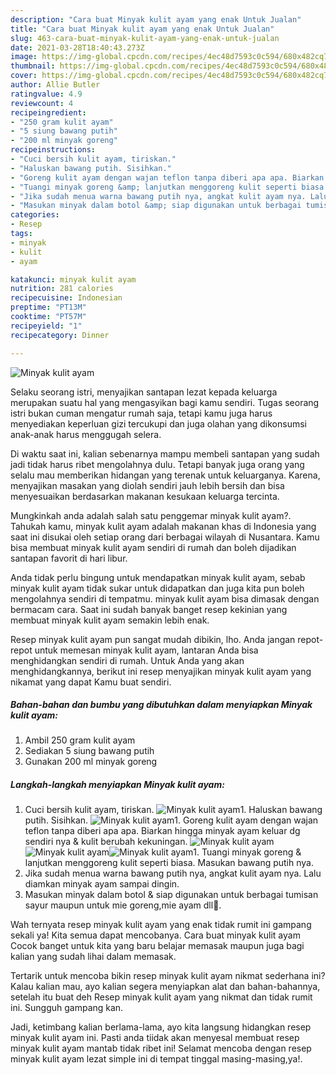 ```yaml
---
description: "Cara buat Minyak kulit ayam yang enak Untuk Jualan"
title: "Cara buat Minyak kulit ayam yang enak Untuk Jualan"
slug: 463-cara-buat-minyak-kulit-ayam-yang-enak-untuk-jualan
date: 2021-03-28T18:40:43.273Z
image: https://img-global.cpcdn.com/recipes/4ec48d7593c0c594/680x482cq70/minyak-kulit-ayam-foto-resep-utama.jpg
thumbnail: https://img-global.cpcdn.com/recipes/4ec48d7593c0c594/680x482cq70/minyak-kulit-ayam-foto-resep-utama.jpg
cover: https://img-global.cpcdn.com/recipes/4ec48d7593c0c594/680x482cq70/minyak-kulit-ayam-foto-resep-utama.jpg
author: Allie Butler
ratingvalue: 4.9
reviewcount: 4
recipeingredient:
- "250 gram kulit ayam"
- "5 siung bawang putih"
- "200 ml minyak goreng"
recipeinstructions:
- "Cuci bersih kulit ayam, tiriskan."
- "Haluskan bawang putih. Sisihkan."
- "Goreng kulit ayam dengan wajan teflon tanpa diberi apa apa. Biarkan hingga minyak ayam keluar dg sendiri nya &amp; kulit berubah kekuningan."
- "Tuangi minyak goreng &amp; lanjutkan menggoreng kulit seperti biasa. Masukan bawang putih nya."
- "Jika sudah menua warna bawang putih nya, angkat kulit ayam nya. Lalu diamkan minyak ayam sampai dingin."
- "Masukan minyak dalam botol &amp; siap digunakan untuk berbagai tumisan sayur maupun untuk mie goreng,mie ayam dll💖."
categories:
- Resep
tags:
- minyak
- kulit
- ayam

katakunci: minyak kulit ayam 
nutrition: 281 calories
recipecuisine: Indonesian
preptime: "PT13M"
cooktime: "PT57M"
recipeyield: "1"
recipecategory: Dinner

---
```



![Minyak kulit ayam](https://img-global.cpcdn.com/recipes/4ec48d7593c0c594/680x482cq70/minyak-kulit-ayam-foto-resep-utama.jpg)

Selaku seorang istri, menyajikan santapan lezat kepada keluarga merupakan suatu hal yang mengasyikan bagi kamu sendiri. Tugas seorang istri bukan cuman mengatur rumah saja, tetapi kamu juga harus menyediakan keperluan gizi tercukupi dan juga olahan yang dikonsumsi anak-anak harus menggugah selera.

Di waktu  saat ini, kalian sebenarnya mampu membeli santapan yang sudah jadi tidak harus ribet mengolahnya dulu. Tetapi banyak juga orang yang selalu mau memberikan hidangan yang terenak untuk keluarganya. Karena, menyajikan masakan yang diolah sendiri jauh lebih bersih dan bisa menyesuaikan berdasarkan makanan kesukaan keluarga tercinta. 



Mungkinkah anda adalah salah satu penggemar minyak kulit ayam?. Tahukah kamu, minyak kulit ayam adalah makanan khas di Indonesia yang saat ini disukai oleh setiap orang dari berbagai wilayah di Nusantara. Kamu bisa membuat minyak kulit ayam sendiri di rumah dan boleh dijadikan santapan favorit di hari libur.

Anda tidak perlu bingung untuk mendapatkan minyak kulit ayam, sebab minyak kulit ayam tidak sukar untuk didapatkan dan juga kita pun boleh mengolahnya sendiri di tempatmu. minyak kulit ayam bisa dimasak dengan bermacam cara. Saat ini sudah banyak banget resep kekinian yang membuat minyak kulit ayam semakin lebih enak.

Resep minyak kulit ayam pun sangat mudah dibikin, lho. Anda jangan repot-repot untuk memesan minyak kulit ayam, lantaran Anda bisa menghidangkan sendiri di rumah. Untuk Anda yang akan menghidangkannya, berikut ini resep menyajikan minyak kulit ayam yang nikamat yang dapat Kamu buat sendiri.

<!--inarticleads1-->

##### Bahan-bahan dan bumbu yang dibutuhkan dalam menyiapkan Minyak kulit ayam:

1. Ambil 250 gram kulit ayam
1. Sediakan 5 siung bawang putih
1. Gunakan 200 ml minyak goreng




<!--inarticleads2-->

##### Langkah-langkah menyiapkan Minyak kulit ayam:

1. Cuci bersih kulit ayam, tiriskan.
<img src="https://img-global.cpcdn.com/steps/2da7830c7f1c33e6/160x128cq70/minyak-kulit-ayam-langkah-memasak-1-foto.jpg" alt="Minyak kulit ayam">1. Haluskan bawang putih. Sisihkan.
<img src="https://img-global.cpcdn.com/steps/6adeb64c380f5d11/160x128cq70/minyak-kulit-ayam-langkah-memasak-2-foto.jpg" alt="Minyak kulit ayam">1. Goreng kulit ayam dengan wajan teflon tanpa diberi apa apa. Biarkan hingga minyak ayam keluar dg sendiri nya &amp; kulit berubah kekuningan.
<img src="https://img-global.cpcdn.com/steps/6dd2abfbbfaa29df/160x128cq70/minyak-kulit-ayam-langkah-memasak-3-foto.jpg" alt="Minyak kulit ayam"><img src="https://img-global.cpcdn.com/steps/f318f170e2fa110a/160x128cq70/minyak-kulit-ayam-langkah-memasak-3-foto.jpg" alt="Minyak kulit ayam"><img src="https://img-global.cpcdn.com/steps/7493529db8e53472/160x128cq70/minyak-kulit-ayam-langkah-memasak-3-foto.jpg" alt="Minyak kulit ayam">1. Tuangi minyak goreng &amp; lanjutkan menggoreng kulit seperti biasa. Masukan bawang putih nya.
1. Jika sudah menua warna bawang putih nya, angkat kulit ayam nya. Lalu diamkan minyak ayam sampai dingin.
1. Masukan minyak dalam botol &amp; siap digunakan untuk berbagai tumisan sayur maupun untuk mie goreng,mie ayam dll💖.




Wah ternyata resep minyak kulit ayam yang enak tidak rumit ini gampang sekali ya! Kita semua dapat mencobanya. Cara buat minyak kulit ayam Cocok banget untuk kita yang baru belajar memasak maupun juga bagi kalian yang sudah lihai dalam memasak.

Tertarik untuk mencoba bikin resep minyak kulit ayam nikmat sederhana ini? Kalau kalian mau, ayo kalian segera menyiapkan alat dan bahan-bahannya, setelah itu buat deh Resep minyak kulit ayam yang nikmat dan tidak rumit ini. Sungguh gampang kan. 

Jadi, ketimbang kalian berlama-lama, ayo kita langsung hidangkan resep minyak kulit ayam ini. Pasti anda tiidak akan menyesal membuat resep minyak kulit ayam mantab tidak ribet ini! Selamat mencoba dengan resep minyak kulit ayam lezat simple ini di tempat tinggal masing-masing,ya!.

